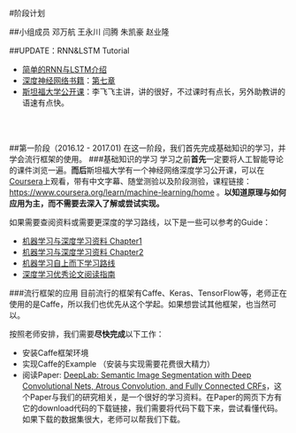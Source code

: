 
#阶段计划

##小组成员
邓万航 王永川 闫腾 朱凯豪 赵业隆


##UPDATE：RNN&LSTM Tutorial
* [简单的RNN与LSTM介绍](https://www.15yan.com/story/huxAyyeuYAj/)
* [深度神经网络书籍](https://nndl.github.io)：[第七章](https://nndl.github.io/ch7.pdf)
* [斯坦福大学公开课](http://study.163.com/course/courseLearn.htm?courseId=1003223001#/learn/video?lessonId=1004111276&courseId=1003223001)：李飞飞主讲，讲的很好，不过课时有点长，另外助教讲的语速有点快。


<br><br>

##第一阶段（2016.12 - 2017.01)
在这一阶段，我们首先完成基础知识的学习，并学会流行框架的使用。
###基础知识的学习
学习之前**首先**一定要将人工智能导论的课件浏览一遍。**而后**斯坦福大学有一个神经网络深度学习公开课，可以在[Coursera](https://www.coursera.org/)上观看，带有中文字幕、随堂测验以及阶段测验，课程链接：https://www.coursera.org/learn/machine-learning/home 。**以知道原理与如何应用为主，而不需要去深入了解或尝试实现。**

如果需要查阅资料或需要更深度的学习路线，以下是一些可以参考的Guide：
* [机器学习与深度学习资料 Chapter1](https://github.com/ty4z2008/Qix/blob/master/dl.md)
* [机器学习与深度学习资料 Chapter2](https://github.com/ty4z2008/Qix/blob/master/dl2.md)
* [机器学习自上而下学习路线](https://github.com/ZuzooVn/machine-learning-for-software-engineers/blob/master/README-zh-CN.md#%25E6%259C%25BA%25E5%2599%25A8%25E5%25AD%25A6%25E4%25B9%25A0%25E7%25AE%2597%25E6%25B3%2595)
* [深度学习优秀论文阅读指南](https://github.com/songrotek/Deep-Learning-Papers-Reading-Roadmap)
 
###流行框架的应用
目前流行的框架有Caffe、Keras、TensorFlow等，老师正在使用的是Caffe，所以我们也优先从这个学起。如果想尝试其他框架，也当然可以。

按照老师安排，我们需要**尽快完成**以下工作：
* 安装Caffe框架环境
* 实现Caffe的Example （安装与实现需要花费很大精力）
* 阅读Paper: [DeepLab: Semantic Image Segmentation with Deep Convolutional Nets, Atrous Convolution, and Fully Connected CRFs](http://liangchiehchen.com/projects/DeepLab.html)，这个Paper与我们的研究相关，是一个很好的学习资料。在Paper的网页下方有它的download代码的下载链接，我们需要将代码下载下来，尝试看懂代码。如果下载的数据集很大，老师可以帮我们下载。

